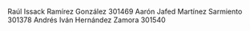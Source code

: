 Raúl Issack Ramírez González 301469
Aarón Jafed Martínez Sarmiento 301378
Andrés Iván Hernández Zamora 301540
